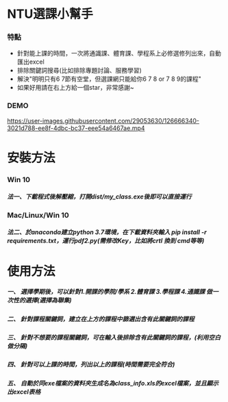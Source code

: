 # NTU選課小幫手 
### 特點
* 針對能上課的時間，一次將通識課、體育課、學程系上必修選修列出來，自動匯出excel
* 排除關鍵詞搜尋(比如排除專題討論、服務學習)
* 解決"明明只有6 7節有空堂，但選課網只能給你6 7 8 or 7 8 9的課程"
* 如果好用請在右上方給一個star，非常感謝~
### DEMO 

https://user-images.githubusercontent.com/29053630/126666340-3021d788-ee8f-4dbc-bc37-eee54a6467ae.mp4

# 安裝方法 
### Win 10
##### 法一、下載程式後解壓縮，打開dist/my_class.exe後即可以直接運行
### Mac/Linux/Win 10
##### 法二、於anaconda建立python 3.7環境，在下載資料夾輸入 pip install -r requirements.txt，運行pdf2.py(需修改Key，比如將crtl 換到 cmd等等)
# 使用方法
##### 一、 選擇學期後，可以針對1.開課的學院/學系 2.體育課 3.學程課 4.通識課 做一次性的選擇(選擇為聯集)
##### 二、 針對課程關鍵詞，建立在上方的課程中篩選出含有此關鍵詞的課程
##### 三、 針對不想要的課程關鍵詞，可在輸入後排除含有此關鍵詞的課程，(利用空白做分隔)
##### 四、 針對可以上課的時間，列出以上的課程(時間需要完全符合)
##### 五、 自動於同exe檔案的資料夾生成名為class_info.xls的excel檔案，並且顯示出excel表格
